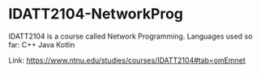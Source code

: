 # IDATT2104-NetworkProg
IDATT2104 is a course called Network Programming. 
Languages used so far: 
  C++
  Java
  Kotlin

Link: https://www.ntnu.edu/studies/courses/IDATT2104#tab=omEmnet
